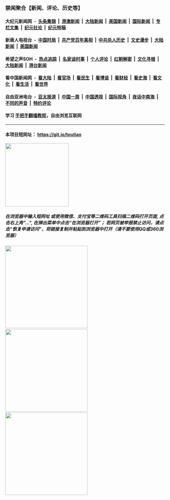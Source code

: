 ### 禁闻聚合【新闻、评论、历史等】

#### 大纪元新闻网 &nbsp;-&nbsp; [头条集锦](indexes/E头条集锦.md?t=03171131) &nbsp;|&nbsp; [港澳新闻](indexes/E港澳新闻.md?t=03171131)  &nbsp;|&nbsp; [大陆新闻](indexes/E大陆新闻.md?t=03171131) &nbsp;|&nbsp; [美国新闻](indexes/E美国新闻.md?t=03171131) &nbsp;|&nbsp; [国际新闻](indexes/E国际新闻.md?t=03171131) &nbsp;|&nbsp; [专栏文集](indexes/E专栏文集.md?t=03171131) &nbsp;|&nbsp; [纪元社论](indexes/E纪元社论.md?t=03171131) &nbsp;|&nbsp; [纪元特稿](indexes/E纪元特稿.md?t=03171131) 

#### 新唐人电视台 &nbsp;-&nbsp; [中国时局](indexes/N中国时局.md?t=03171131) &nbsp;|&nbsp; [共产党百年真相](indexes/N共产党百年真相.md?t=03171131) &nbsp;|&nbsp; [中共杀人历史](indexes/N中共杀人历史.md?t=03171131) &nbsp;|&nbsp; [文史漫步](indexes/N文史漫步.md?t=03171131) &nbsp;|&nbsp; [大陆新闻](indexes/N大陆新闻.md?t=03171131) &nbsp;|&nbsp; [美国新闻](indexes/N美国新闻.md?t=03171131)

#### 希望之声SOH &nbsp;-&nbsp; [热点追踪](indexes/H热点追踪.md?t=03171131) &nbsp;|&nbsp; [名家谈时事](indexes/H名家谈时事.md?t=03171131) &nbsp;|&nbsp; [个人评论](indexes/H个人评论.md?t=03171131)  &nbsp;|&nbsp; [红朝解密](indexes/H红朝解密.md?t=03171131) &nbsp;|&nbsp; [文化寻根](indexes/H文化寻根.md?t=03171131) &nbsp;|&nbsp; [大陆新闻](indexes/H大陆新闻.md?t=03171131) &nbsp;|&nbsp; [港台新闻](indexes/H港台新闻.md?t=03171131)

#### 看中国新闻网 &nbsp;-&nbsp; [看大陆](indexes/S看大陆.md?t=03171131) &nbsp;|&nbsp; [看官场](indexes/S看官场.md?t=03171131) &nbsp;|&nbsp; [看民生](indexes/S看民生.md?t=03171131)  &nbsp;|&nbsp; [看博谈](indexes/S看博谈.md?t=03171131) &nbsp;|&nbsp; [看财经](indexes/S看财经.md?t=03171131) &nbsp;|&nbsp; [看史海](indexes/S看史海.md?t=03171131) &nbsp;|&nbsp; [看文化](indexes/S看文化.md?t=03171131) &nbsp;|&nbsp; [看生活](indexes/S看生活.md?t=03171131) &nbsp;|&nbsp; [看世界](indexes/S看世界.md?t=03171131)

#### 自由亚洲电台 &nbsp;-&nbsp; [亚太报道](indexes/R亚太报道.md?t=03171131) &nbsp;|&nbsp; [中国一周](indexes/R中国一周.md?t=03171131) &nbsp;|&nbsp; [中国透视](indexes/R中国透视.md?t=03171131)  &nbsp;|&nbsp; [国际视角](indexes/R国际视角.md?t=03171131) &nbsp;|&nbsp; [夜话中南海](indexes/R夜话中南海.md?t=03171131) &nbsp;|&nbsp; [不同的声音](indexes/R不同的声音.md?t=03171131) &nbsp;|&nbsp; [特约评论](indexes/R特约评论.md?t=03171131)

#### 学习 [手把手翻墙教程](https://github.com/gfw-breaker/guides/wiki)，自由浏览互联网

----

#### 本项目短网址： https://git.io/toutiao
<img src="https://raw.githubusercontent.com/gfw-breaker/banned-news/master/scripts/img/qr.png" width="200px"/>  

##### 在浏览器中输入短网址 或使用微信、支付宝等二维码工具扫描二维码打开页面, 点击右上角"...", 在弹出菜单中点击“在浏览器打开”； 若网页被举报禁止访问，请点击“恢复申请访问”，将链接复制并粘贴到浏览器中打开（请不要使用QQ或360浏览器）

<img src="https://raw.githubusercontent.com/gfw-breaker/banned-news/master/scripts/img/1.png" width="260px"/> &nbsp; <img src="https://raw.githubusercontent.com/gfw-breaker/banned-news/master/scripts/img/2.png" width="260px"/> &nbsp; <img src="https://raw.githubusercontent.com/gfw-breaker/banned-news/master/scripts/img/3.png" width="260px"/>
